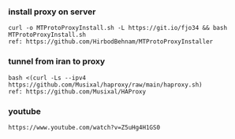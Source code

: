 ### install proxy on server
```
curl -o MTProtoProxyInstall.sh -L https://git.io/fjo34 && bash MTProtoProxyInstall.sh
ref: https://github.com/HirbodBehnam/MTProtoProxyInstaller
```
### tunnel from iran to proxy
```
bash <(curl -Ls --ipv4 https://github.com/Musixal/haproxy/raw/main/haproxy.sh)
ref: https://github.com/Musixal/HAProxy
```
### youtube
```
https://www.youtube.com/watch?v=Z5uHg4H1GS0
```
